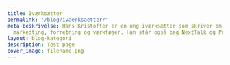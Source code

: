 ```yaml
---
title: Iværksætter
permalink: "/blog/ivaerksaetter/"
meta-beskrivelse: Hans Kristoffer er en ung iværksætter som skriver om personlig udvikling,
  markedting, forretning og værktøjer. Han står også bag NextTalk og Pro-Terrasse.
layout: blog-kategori
description: Test page
cover_image: filename.png
---
```


